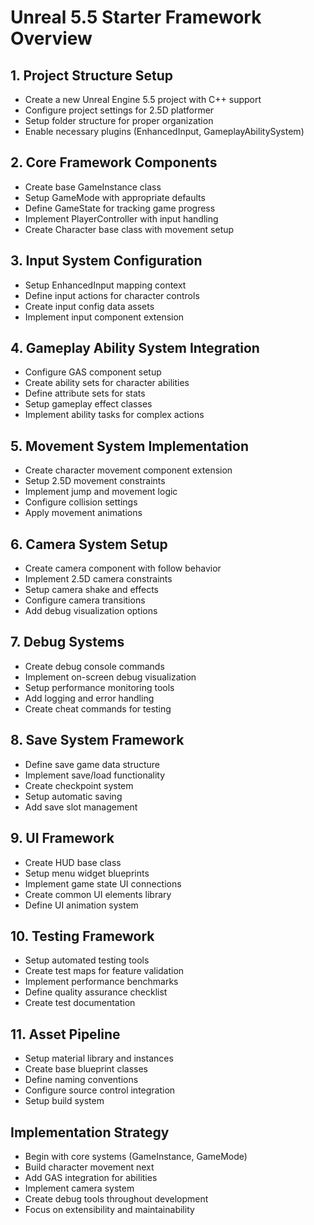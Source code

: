# Unreal 5.5 Starter Framework Overview

## 1. Project Structure Setup
- Create a new Unreal Engine 5.5 project with C++ support
- Configure project settings for 2.5D platformer
- Setup folder structure for proper organization
- Enable necessary plugins (EnhancedInput, GameplayAbilitySystem)

## 2. Core Framework Components
- Create base GameInstance class
- Setup GameMode with appropriate defaults
- Define GameState for tracking game progress
- Implement PlayerController with input handling
- Create Character base class with movement setup

## 3. Input System Configuration
- Setup EnhancedInput mapping context
- Define input actions for character controls
- Create input config data assets
- Implement input component extension

## 4. Gameplay Ability System Integration
- Configure GAS component setup
- Create ability sets for character abilities
- Define attribute sets for stats
- Setup gameplay effect classes
- Implement ability tasks for complex actions

## 5. Movement System Implementation
- Create character movement component extension
- Setup 2.5D movement constraints
- Implement jump and movement logic
- Configure collision settings
- Apply movement animations

## 6. Camera System Setup
- Create camera component with follow behavior
- Implement 2.5D camera constraints
- Setup camera shake and effects
- Configure camera transitions
- Add debug visualization options

## 7. Debug Systems
- Create debug console commands
- Implement on-screen debug visualization
- Setup performance monitoring tools
- Add logging and error handling
- Create cheat commands for testing

## 8. Save System Framework
- Define save game data structure
- Implement save/load functionality
- Create checkpoint system
- Setup automatic saving
- Add save slot management

## 9. UI Framework
- Create HUD base class
- Setup menu widget blueprints
- Implement game state UI connections
- Create common UI elements library
- Define UI animation system

## 10. Testing Framework
- Setup automated testing tools
- Create test maps for feature validation
- Implement performance benchmarks
- Define quality assurance checklist
- Create test documentation

## 11. Asset Pipeline
- Setup material library and instances
- Create base blueprint classes
- Define naming conventions
- Configure source control integration
- Setup build system

## Implementation Strategy
- Begin with core systems (GameInstance, GameMode)
- Build character movement next
- Add GAS integration for abilities
- Implement camera system
- Create debug tools throughout development
- Focus on extensibility and maintainability 